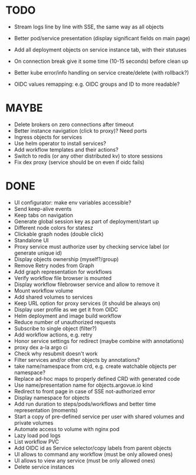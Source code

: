 # TODO

* Stream logs line by line with SSE, the same way as all objects
* Better pod/service presentation (display significant fields on main page)
* Add all deployment objects on service instance tab, with their statuses

* On connection break give it some time (10-15 seconds) before clean up
* Better kube error/info handling on service create/delete (with rollback?)
* OIDC values remapping: e.g. OIDC groups and ID to more readable?

# MAYBE

* Delete brokers on zero connections after timeout
* Better instance navigation (click to proxy)? Need ports
* Ingress objects for services
* Use helm operator to install services?
* Add workflow templates and their actions?
* Switch to redis (or any other distributed kv) to store sessions
* Fix dex proxy (service should be on even if oidc fails)

# DONE

* UI configurator: make env variables accessible?
* Send keep-alive events
* Keep tabs on navigation
* Generate global session key as part of deployment/start up
* Different node colors for statesz
* Clickable graph nodes (double click)
* Standalone UI
* Proxy service must authorize user by checking service label (or generate unique id)
* Display objects ownership (myself?/group)
* Remove Retry nodes from Graph
* Add graph representation for workflows
* Verify workflow file browser is mounted
* Display workflow filebrowser service and allow to remove it
* Mount workflow volume
* Add shared volumes to services
* Keep URL option for proxy services (it should be always on)
* Display user profile as we get it from OIDC
* Helm deployment and image build workflow
* Reduce number of unauthorized requests
* Subscribe to single object (filter?)
* Add workflow actions, e.g. retry
* Honor service settings for redirect (maybe combine with annotations)
* proxy dex a-la argo ci
* Check why resubmit doesn't work
* Filter services and/or other objects by annotations?
* take name/namespace from crd, e.g. create watchable objects per namespace?
* Replace ad-hoc maps to properly defined CRD with generated code
* Use name/presentation name for objects.argovue.io kind
* Redirect to front page in case of SSE not-authorized error
* Display namespace for objects
* Add run duration to steps/pods/workflows and better time representation (moments)
* Start a copy of pre-defined service per user with shared volumes and private volumes
* Automate access to volume with nginx pod
* Lazy load pod logs
* List workflow PVC
* Add OIDC id as Service selector/copy labels from parent objects
* UI allows to command any workflow (must be only allowed ones)
* UI allows to view any service (must be only allowed ones)
* Delete service instances
